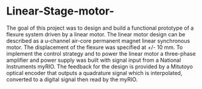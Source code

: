 # Linear-Stage-motor-
The goal of this project was to design and build a functional prototype of a flexure system driven by a linear motor. The linear motor design can be described as a u-channel air-core permanent magnet linear synchronous motor. The displacement of the flexure was specified at +/- 10 mm. To implement the control strategy and to power the linear motor a three-phase amplifier and power supply was built with signal input from a National Instruments myRIO. The feedback for the design is provided by a Mitutoyo optical encoder that outputs a quadrature signal which is interpolated, converted to a digital signal then read by the myRIO.
